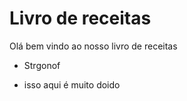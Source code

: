 # Livro de receitas


Olá bem vindo ao nosso livro de receitas

 - Strgonof

- isso aqui é muito doido
